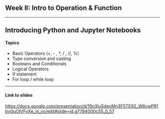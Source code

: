 ## Week II: Intro to Operation & Function

---
## Introducing Python and Jupyter Notebooks
#### Topics
* Basic Operators (+, - , *, / , //, %)
* Type conversion and casting
* Booleans and Conditionals
* Logical Operators
* If statement
* For loop / while loop

---

#### Link to slides
https://docs.google.com/presentation/d/19o3IuSdeoMn3F5TE92_W6cwPR1bvGuOlVFvXe_ni_vo/edit#slide=id.g7784000c55_0_57 

